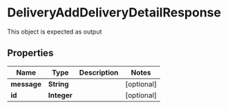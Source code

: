 

# DeliveryAddDeliveryDetailResponse

This object is expected as output
## Properties

Name | Type | Description | Notes
------------ | ------------- | ------------- | -------------
**message** | **String** |  |  [optional]
**id** | **Integer** |  |  [optional]



